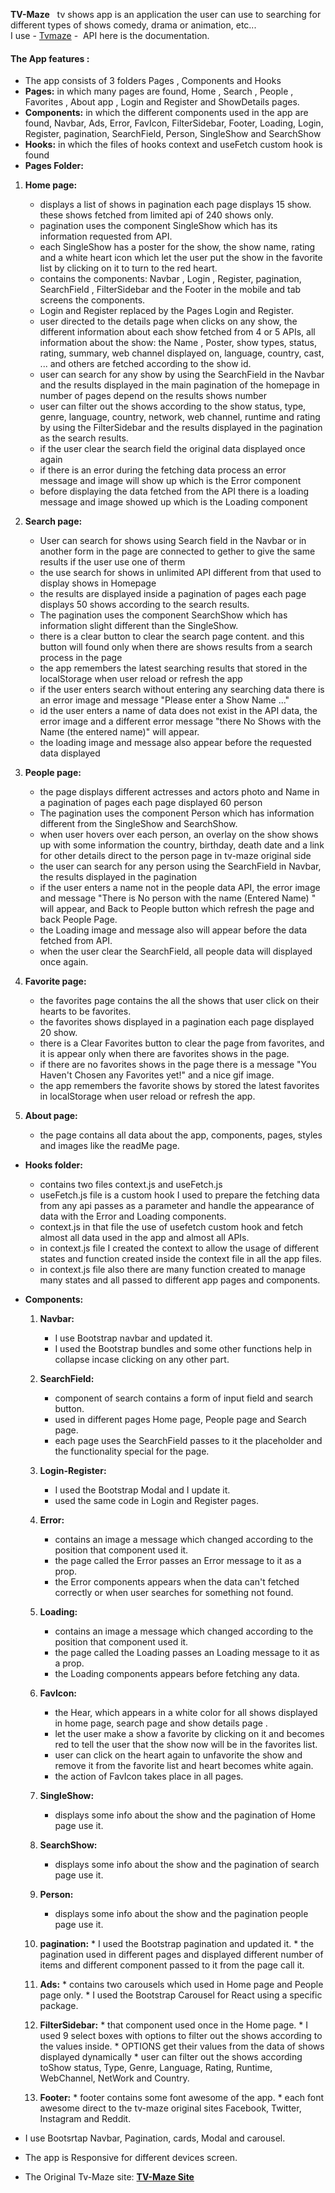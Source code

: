 

**TV-Maze**   tv shows app is an application the user can use to searching for different types of shows comedy, drama or animation, etc...  
I use - [Tvmaze](https://www.tvmaze.com/api) \-  API here is the documentation.

#### The App features :

*   The app consists of 3 folders Pages , Components and Hooks
*   **Pages:** in which many pages are found, Home , Search , People , Favorites , About app , Login and Register and ShowDetails pages.
*   **Components:** in which the different components used in the app are found, Navbar, Ads, Error, FavIcon, FilterSidebar, Footer, Loading, Login, Register, pagination, SearchField, Person, SingleShow and SearchShow
*   **Hooks:** in which the files of hooks context and useFetch custom hook is found
*   **Pages Folder:**

1.  **Home page:**
    *   displays a list of shows in pagination each page displays 15 show. these shows fetched from limited api of 240 shows only.
    *   pagination uses the component SingleShow which has its information requested from API.
    *   each SingleShow has a poster for the show, the show name, rating and a white heart icon which let the user put the show in the favorite list by clicking on it to turn to the red heart.
    *   contains the components: Navbar , Login , Register, pagination, SearchField , FilterSidebar and the Footer in the mobile and tab screens the components.
    *   Login and Register replaced by the Pages Login and Register.
    *   user directed to the details page when clicks on any show, the different information about each show fetched from 4 or 5 APIs, all information about the show: the Name , Poster, show types, status, rating, summary, web channel displayed on, language, country, cast, ... and others are fetched according to the show id.
    *   user can search for any show by using the SearchField in the Navbar and the results displayed in the main pagination of the homepage in number of pages depend on the results shows number
    *   user can filter out the shows according to the show status, type, genre, language, country, network, web channel, runtime and rating by using the FilterSidebar and the results displayed in the pagination as the search results.
    *   if the user clear the search field the original data displayed once again
    *   if there is an error during the fetching data process an error message and image will show up which is the Error component
    *   before displaying the data fetched from the API there is a loading message and image showed up which is the Loading component

2.  **Search page:**
    *   User can search for shows using Search field in the Navbar or in another form in the page are connected to gether to give the same results if the user use one of therm
    *   the use search for shows in unlimited API different from that used to display shows in Homepage
    *   the results are displayed inside a pagination of pages each page displays 50 shows according to the search results.
    *   The pagination uses the component SearchShow which has information slight different than the SingleShow.
    *   there is a clear button to clear the search page content. and this button will found only when there are shows results from a search process in the page
    *   the app remembers the latest searching results that stored in the localStorage when user reload or refresh the app
    *   if the user enters search without entering any searching data there is an error image and message "Please enter a Show Name ..."
    *   id the user enters a name of data does not exist in the API data, the error image and a different error message "there No Shows with the Name (the entered name)" will appear.
    *   the loading image and message also appear before the requested data displayed

3.  **People page:**
    *   the page displays different actresses and actors photo and Name in a pagination of pages each page displayed 60 person
    *   The pagination uses the component Person which has information different from the SingleShow and SearchShow.
    *   when user hovers over each person, an overlay on the show shows up with some information the country, birthday, death date and a link for other details direct to the person page in tv-maze original side
    *   the user can search for any person using the SearchField in Navbar, the results displayed in the pagination
    *   if the user enters a name not in the people data API, the error image and message "There is No person with the name (Entered Name) " will appear, and Back to People button which refresh the page and back People Page.
    *   the Loading image and message also will appear before the data fetched from API.
    *   when the user clear the SearchField, all people data will displayed once again.
4.  **Favorite page:**
    *   the favorites page contains the all the shows that user click on their hearts to be favorites.
    *   the favorites shows displayed in a pagination each page displayed 20 show.
    *   there is a Clear Favorites button to clear the page from favorites, and it is appear only when there are favorites shows in the page.
    *   if there are no favorites shows in the page there is a message "You Haven't Chosen any Favorites yet!" and a nice gif image.
    *   the app remembers the favorite shows by stored the latest favorites in localStorage when user reload or refresh the app.
5.  **About page:**
    *   the page contains all data about the app, components, pages, styles and images like the readMe page.


*   **Hooks folder:**
    *   contains two files context.js and useFetch.js
    *   useFetch.js file is a custom hook I used to prepare the fetching data from any api passes as a parameter and handle the appearance of data with the Error and Loading components.
    *   context.js in that file the use of usefetch custom hook and fetch almost all data used in the app and almost all APIs.
    *   in context.js file I created the context to allow the usage of different states and function created inside the context file in all the app files.
    *   in context.js file also there are many function created to manage many states and all passed to different app pages and components.

*   **Components:**
    1.  **Navbar:**
        *   I use Bootstrap navbar and updated it.
        *   I used the Bootstrap bundles and some other functions help in collapse incase clicking on any other part.

    2.  **SearchField:**
        *   component of search contains a form of input field and search button.
        *   used in different pages Home page, People page and Search page.
        *   each page uses the SearchField passes to it the placeholder and the functionality special for the page.

    3.  **Login-Register:**
        *   I used the Bootstrap Modal and I update it.
        *   used the same code in Login and Register pages.

    4.  **Error:**
        *   contains an image a message which changed according to the position that component used it.
        *   the page called the Error passes an Error message to it as a prop.
        *   the Error components appears when the data can't fetched correctly or when user searches for something not found.

    5.  **Loading:**
        *   contains an image a message which changed according to the position that component used it.
        *   the page called the Loading passes an Loading message to it as a prop.
        *   the Loading components appears before fetching any data.

    6.  **FavIcon:**
        *   the Hear, which appears in a white color for all shows displayed in home page, search page and show details page .
        *   let the user make a show a favorite by clicking on it and becomes red to tell the user that the show now will be in the favorites list.
        *   user can click on the heart again to unfavorite the show and remove it from the favorite list and heart becomes white again.
        *   the action of FavIcon takes place in all pages.

    7.  **SingleShow:**
        *   displays some info about the show and the pagination of Home page use it.

    8.  **SearchShow:**
        *   displays some info about the show and the pagination of search page use it.

    9.  **Person:**
        *   displays some info about the show and the pagination people page use it.

    10.  **pagination:**
        *   I used the Bootstrap pagination and updated it.
        *   the pagination used in different pages and displayed different number of items and different component passed to it from the page call it.

    11.  **Ads:**
        *   contains two carousels which used in Home page and People page only.
        *   I used the Bootstrap Carousel for React using a specific package.

    12.  **FilterSidebar:**
        *   that component used once in the Home page.
        *   I used 9 select boxes with options to filter out the shows according to the values inside.
        *   OPTIONS get their values from the data of shows displayed dynamically
        *   user can filter out the shows according toShow status, Type, Genre, Language, Rating, Runtime, WebChannel, NetWork and Country.

    13.  **Footer:**
        *   footer contains some font awesome of the app.
        *   each font awesome direct to the tv-maze original sites Facebook, Twitter, Instagram and Reddit.

*   I use Bootsrtap Navbar, Pagination, cards, Modal and carousel.
*   The app is Responsive for different devices screen.
*   The Original Tv-Maze site: [**TV-Maze Site**](https://www.tvmaze.com/shows)